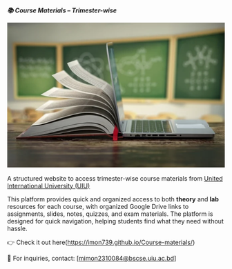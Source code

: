 ***📚 Course Materials – Trimester-wise***

![course materials](materials.jpg)

A structured website to access trimester-wise course materials from [United International University (UIU)](https://www.uiu.ac.bd/)

This platform provides quick and organized access to both **theory** and **lab** resources for each course, with organized Google Drive links to assignments, slides, notes, quizzes, and exam materials. The platform is designed for quick navigation, helping students find what they need without hassle.

👉 Check it out here(https://imon739.github.io/Course-materials/)


📩 For inquiries, contact: [mimon2310084@bscse.uiu.ac.bd]
